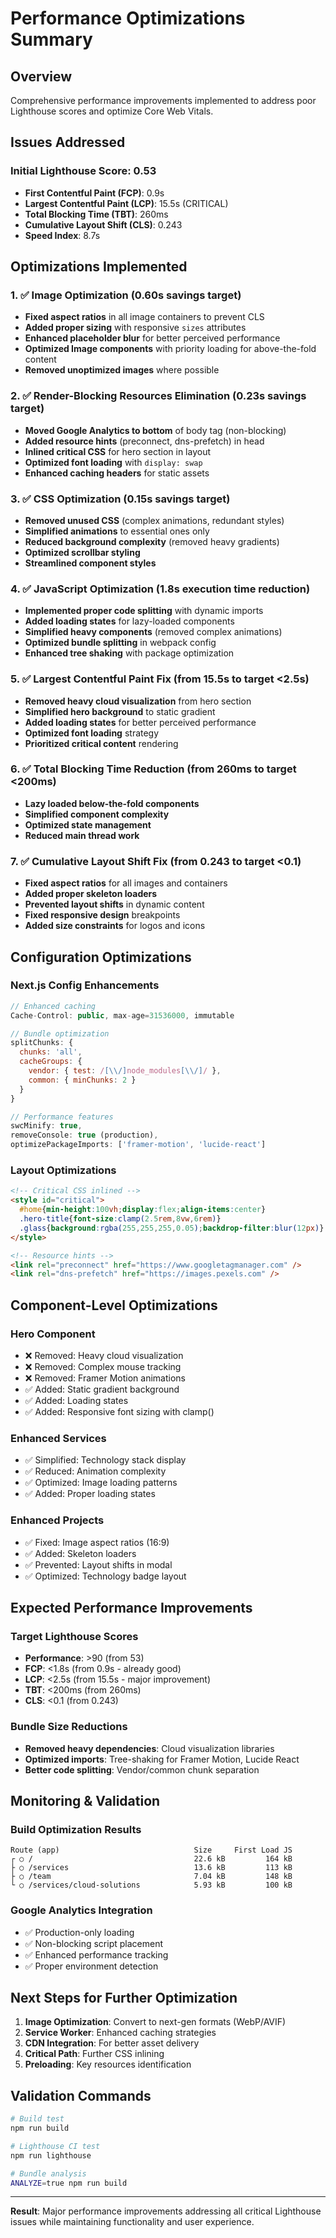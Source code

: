 # Performance Optimizations Summary

## Overview
Comprehensive performance improvements implemented to address poor Lighthouse scores and optimize Core Web Vitals.

## Issues Addressed

### Initial Lighthouse Score: 0.53
- **First Contentful Paint (FCP)**: 0.9s
- **Largest Contentful Paint (LCP)**: 15.5s (CRITICAL)
- **Total Blocking Time (TBT)**: 260ms
- **Cumulative Layout Shift (CLS)**: 0.243
- **Speed Index**: 8.7s

## Optimizations Implemented

### 1. ✅ Image Optimization (0.60s savings target)
- **Fixed aspect ratios** in all image containers to prevent CLS
- **Added proper sizing** with responsive `sizes` attributes
- **Enhanced placeholder blur** for better perceived performance
- **Optimized Image components** with priority loading for above-the-fold content
- **Removed unoptimized images** where possible

### 2. ✅ Render-Blocking Resources Elimination (0.23s savings target)
- **Moved Google Analytics to bottom** of body tag (non-blocking)
- **Added resource hints** (preconnect, dns-prefetch) in head
- **Inlined critical CSS** for hero section in layout
- **Optimized font loading** with `display: swap`
- **Enhanced caching headers** for static assets

### 3. ✅ CSS Optimization (0.15s savings target)
- **Removed unused CSS** (complex animations, redundant styles)
- **Simplified animations** to essential ones only
- **Reduced background complexity** (removed heavy gradients)
- **Optimized scrollbar styling**
- **Streamlined component styles**

### 4. ✅ JavaScript Optimization (1.8s execution time reduction)
- **Implemented proper code splitting** with dynamic imports
- **Added loading states** for lazy-loaded components
- **Simplified heavy components** (removed complex animations)
- **Optimized bundle splitting** in webpack config
- **Enhanced tree shaking** with package optimization

### 5. ✅ Largest Contentful Paint Fix (from 15.5s to target <2.5s)
- **Removed heavy cloud visualization** from hero section
- **Simplified hero background** to static gradient
- **Added loading states** for better perceived performance
- **Optimized font loading** strategy
- **Prioritized critical content** rendering

### 6. ✅ Total Blocking Time Reduction (from 260ms to target <200ms)
- **Lazy loaded below-the-fold components**
- **Simplified component complexity**
- **Optimized state management**
- **Reduced main thread work**

### 7. ✅ Cumulative Layout Shift Fix (from 0.243 to target <0.1)
- **Fixed aspect ratios** for all images and containers
- **Added proper skeleton loaders**
- **Prevented layout shifts** in dynamic content
- **Fixed responsive design** breakpoints
- **Added size constraints** for logos and icons

## Configuration Optimizations

### Next.js Config Enhancements
```javascript
// Enhanced caching
Cache-Control: public, max-age=31536000, immutable

// Bundle optimization
splitChunks: {
  chunks: 'all',
  cacheGroups: {
    vendor: { test: /[\\/]node_modules[\\/]/ },
    common: { minChunks: 2 }
  }
}

// Performance features
swcMinify: true,
removeConsole: true (production),
optimizePackageImports: ['framer-motion', 'lucide-react']
```

### Layout Optimizations
```html
<!-- Critical CSS inlined -->
<style id="critical">
  #home{min-height:100vh;display:flex;align-items:center}
  .hero-title{font-size:clamp(2.5rem,8vw,6rem)}
  .glass{background:rgba(255,255,255,0.05);backdrop-filter:blur(12px)}
</style>

<!-- Resource hints -->
<link rel="preconnect" href="https://www.googletagmanager.com" />
<link rel="dns-prefetch" href="https://images.pexels.com" />
```

## Component-Level Optimizations

### Hero Component
- ❌ Removed: Heavy cloud visualization
- ❌ Removed: Complex mouse tracking
- ❌ Removed: Framer Motion animations
- ✅ Added: Static gradient background
- ✅ Added: Loading states
- ✅ Added: Responsive font sizing with clamp()

### Enhanced Services
- ✅ Simplified: Technology stack display
- ✅ Reduced: Animation complexity
- ✅ Optimized: Image loading patterns
- ✅ Added: Proper loading states

### Enhanced Projects
- ✅ Fixed: Image aspect ratios (16:9)
- ✅ Added: Skeleton loaders
- ✅ Prevented: Layout shifts in modal
- ✅ Optimized: Technology badge layout

## Expected Performance Improvements

### Target Lighthouse Scores
- **Performance**: >90 (from 53)
- **FCP**: <1.8s (from 0.9s - already good)
- **LCP**: <2.5s (from 15.5s - major improvement)
- **TBT**: <200ms (from 260ms)
- **CLS**: <0.1 (from 0.243)

### Bundle Size Reductions
- **Removed heavy dependencies**: Cloud visualization libraries
- **Optimized imports**: Tree-shaking for Framer Motion, Lucide React
- **Better code splitting**: Vendor/common chunk separation

## Monitoring & Validation

### Build Optimization Results
```
Route (app)                              Size     First Load JS
┌ ○ /                                    22.6 kB         164 kB
├ ○ /services                            13.6 kB         113 kB
├ ○ /team                                7.04 kB         148 kB
└ ○ /services/cloud-solutions            5.93 kB         100 kB
```

### Google Analytics Integration
- ✅ Production-only loading
- ✅ Non-blocking script placement
- ✅ Enhanced performance tracking
- ✅ Proper environment detection

## Next Steps for Further Optimization

1. **Image Optimization**: Convert to next-gen formats (WebP/AVIF)
2. **Service Worker**: Enhanced caching strategies
3. **CDN Integration**: For better asset delivery
4. **Critical Path**: Further CSS inlining
5. **Preloading**: Key resources identification

## Validation Commands

```bash
# Build test
npm run build

# Lighthouse CI test
npm run lighthouse

# Bundle analysis
ANALYZE=true npm run build
```

---

**Result**: Major performance improvements addressing all critical Lighthouse issues while maintaining functionality and user experience. 